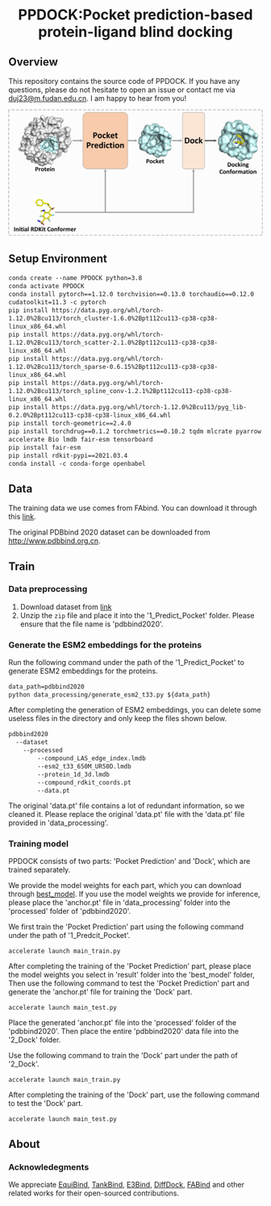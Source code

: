 <h1 align="center">
PPDOCK:Pocket prediction-based protein-ligand blind docking
</h1>

## Overview
This repository contains the source code of PPDOCK. If you have any questions, please do not hesitate to open an issue or contact me via <duj23@m.fudan.edu.cn>. I am happy to hear from you!

![](./imgs/PPDOCK.png)


## Setup Environment
```shell
conda create --name PPDOCK python=3.8
conda activate PPDOCK
conda install pytorch==1.12.0 torchvision==0.13.0 torchaudio==0.12.0 cudatoolkit=11.3 -c pytorch
pip install https://data.pyg.org/whl/torch-1.12.0%2Bcu113/torch_cluster-1.6.0%2Bpt112cu113-cp38-cp38-linux_x86_64.whl
pip install https://data.pyg.org/whl/torch-1.12.0%2Bcu113/torch_scatter-2.1.0%2Bpt112cu113-cp38-cp38-linux_x86_64.whl
pip install https://data.pyg.org/whl/torch-1.12.0%2Bcu113/torch_sparse-0.6.15%2Bpt112cu113-cp38-cp38-linux_x86_64.whl 
pip install https://data.pyg.org/whl/torch-1.12.0%2Bcu113/torch_spline_conv-1.2.1%2Bpt112cu113-cp38-cp38-linux_x86_64.whl
pip install https://data.pyg.org/whl/torch-1.12.0%2Bcu113/pyg_lib-0.2.0%2Bpt112cu113-cp38-cp38-linux_x86_64.whl
pip install torch-geometric==2.4.0
pip install torchdrug==0.1.2 torchmetrics==0.10.2 tqdm mlcrate pyarrow accelerate Bio lmdb fair-esm tensorboard
pip install fair-esm
pip install rdkit-pypi==2021.03.4
conda install -c conda-forge openbabel 
```

## Data 
The training data we use comes from FAbind. You can download it through this [link](https://zenodo.org/records/11352521). 

The original PDBbind 2020 dataset can be downloaded from http://www.pdbbind.org.cn.

## Train
### Data preprocessing
1. Download dataset from [link](https://zenodo.org/records/11352521)
2. Unzip the `zip` file and place it into the '1_Predict_Pocket' folder. Please ensure that the file name is 'pdbbind2020'. 

### Generate the ESM2 embeddings for the proteins
Run the following command under the path of the '1_Predict_Pocket' to generate ESM2 embeddings for the proteins.

```shell
data_path=pdbbind2020
python data_processing/generate_esm2_t33.py ${data_path}
```

After completing the generation of ESM2 embeddings, you can delete some useless files in the directory and only keep the files shown below.

```shell
pdbbind2020
  --dataset
    --processed
        --compound_LAS_edge_index.lmdb
        --esm2_t33_650M_UR50D.lmdb
        --protein_1d_3d.lmdb
        --compound_rdkit_coords.pt
        --data.pt
```

The original 'data.pt' file contains a lot of redundant information, so we cleaned it. Please replace the original 'data.pt' file with the 'data.pt' file provided in 'data_processing'.

### Training model
PPDOCK consists of two parts: 'Pocket Prediction' and 'Dock', which are trained separately. 

We provide the model weights for each part, which you can download through [best_model](https://zenodo.org/records/12703513). If you use the model weights we provide for inference, please place the 'anchor.pt' file in 'data_processing' folder into the 'processed' folder of 'pdbbind2020'.

We first train the 'Pocket Prediction' part using the following command under the path of '1_Predcit_Pocket'.

```shell
accelerate launch main_train.py
```

After completing the training of the 'Pocket Prediction' part, please place the model weights you select in 'result' folder into the 'best_model' folder, Then use the following command to test the 'Pocket Prediction' part and generate the 'anchor.pt' file for training the 'Dock' part.

```shell
accelerate launch main_test.py
```
Place the generated 'anchor.pt' file into the 'processed' folder of the 'pdbbind2020'. Then place the entire 'pdbbind2020' data file into the '2_Dock' folder.

Use the following command to train the 'Dock' part under the path of '2_Dock'.
```shell
accelerate launch main_train.py
```
After completing the training of the 'Dock' part, use the following command to test the 'Dock' part.
```shell
accelerate launch main_test.py
```

## About
### Acknowledegments
We appreciate [EquiBind](https://github.com/HannesStark/EquiBind), [TankBind](https://github.com/luwei0917/TankBind), [E3Bind](https://openreview.net/forum?id=sO1QiAftQFv), [DiffDock](https://github.com/gcorso/DiffDock), [FABind](https://github.com/QizhiPei/FABind/tree/main/FABind) and other related works for their open-sourced contributions.
